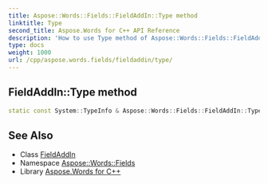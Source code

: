 ```yaml
---
title: Aspose::Words::Fields::FieldAddIn::Type method
linktitle: Type
second_title: Aspose.Words for C++ API Reference
description: 'How to use Type method of Aspose::Words::Fields::FieldAddIn class in C++.'
type: docs
weight: 1000
url: /cpp/aspose.words.fields/fieldaddin/type/
---
```

## FieldAddIn::Type method




```cpp
static const System::TypeInfo & Aspose::Words::Fields::FieldAddIn::Type()
```

## See Also

* Class [FieldAddIn](../)
* Namespace [Aspose::Words::Fields](../../)
* Library [Aspose.Words for C++](../../../)

